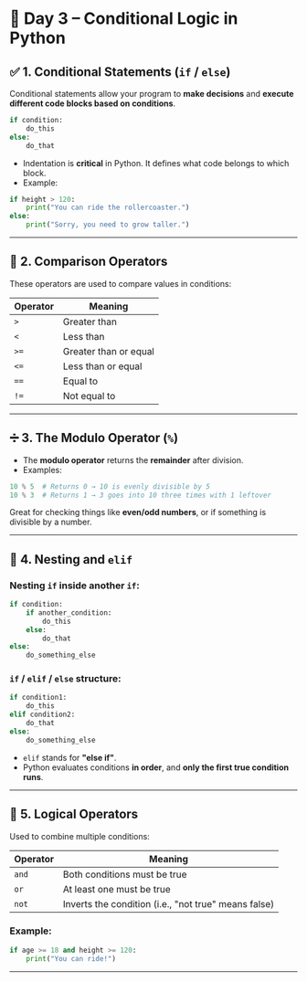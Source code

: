 
# 🧠 Day 3 – Conditional Logic in Python

## ✅ 1. Conditional Statements (`if` / `else`)

Conditional statements allow your program to **make decisions** and **execute different code blocks based on conditions**.

```python
if condition:
    do_this
else:
    do_that
```

- Indentation is **critical** in Python. It defines what code belongs to which block.
- Example:

```python
if height > 120:
    print("You can ride the rollercoaster.")
else:
    print("Sorry, you need to grow taller.")
```

---

## 🔁 2. Comparison Operators

These operators are used to compare values in conditions:

| Operator | Meaning               |
|----------|------------------------|
| `>`      | Greater than           |
| `<`      | Less than              |
| `>=`     | Greater than or equal  |
| `<=`     | Less than or equal     |
| `==`     | Equal to               |
| `!=`     | Not equal to           |

---

## ➗ 3. The Modulo Operator (`%`)

- The **modulo operator** returns the **remainder** after division.
- Examples:

```python
10 % 5  # Returns 0 → 10 is evenly divisible by 5
10 % 3  # Returns 1 → 3 goes into 10 three times with 1 leftover
```

Great for checking things like **even/odd numbers**, or if something is divisible by a number.

---

## 🧱 4. Nesting and `elif`

### Nesting `if` inside another `if`:

```python
if condition:
    if another_condition:
        do_this
    else:
        do_that
else:
    do_something_else
```

### `if` / `elif` / `else` structure:

```python
if condition1:
    do_this
elif condition2:
    do_that
else:
    do_something_else
```

- `elif` stands for **"else if"**.
- Python evaluates conditions **in order**, and **only the first true condition runs**.

---

## 🔗 5. Logical Operators

Used to combine multiple conditions:

| Operator | Meaning                       |
|----------|-------------------------------|
| `and`    | Both conditions must be true  |
| `or`     | At least one must be true     |
| `not`    | Inverts the condition (i.e., "not true" means false) |

### Example:

```python
if age >= 18 and height >= 120:
    print("You can ride!")
```

---



